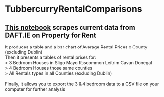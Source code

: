 # TubbercurryRentalComparisons <BR>

## [This notebook]([url](https://github.com/marloftitsligo/TubbercurryRentalComparisons/blob/master/Daft%203%20%26%204%20Bed%20Rentals%20Sligo%20Mayo%20Roscommon%20Leitrim%20Cavan%20Donegal.ipynb)) scrapes current data from DAFT.IE on Property for Rent <BR>
It produces a table and a bar chart of Average Rental Prices x County (excluding Dublin) <BR>
Then it presents a tables of rental prices for: <BR>
        >  3 Bedroom Houses in Sligo Mayo Roscommon Leitrim Cavan Donegal <BR>
        >  4 Bedroom Houses those same counties <BR>
        >  All Rentals types in all Counties (excluding Dublin) <BR>
<BR>
Finally, it allows you to export the 3 & 4 bedroom data to a CSV file on your computer for further analysis <BR>
